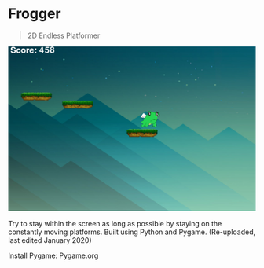 # Frogger
> 2D Endless Platformer

![](https://github.com/CheesyPudding/Frogger-Pygame/blob/main/preview.PNG)

Try to stay within the screen as long as possible by staying on the constantly moving platforms. Built using Python and Pygame. 
(Re-uploaded, last edited January 2020)

Install Pygame:
Pygame.org
